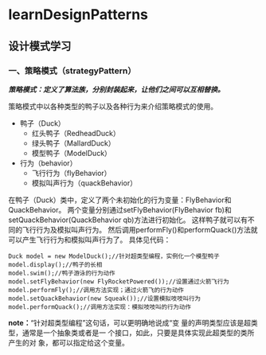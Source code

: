 # learnDesignPatterns

## 设计模式学习

### 一、策略模式（strategyPattern）

***策略模式：定义了算法族，分别封装起来，让他们之间可以互相替换。***

策略模式中以各种类型的鸭子以及各种行为来介绍策略模式的使用。

- 鸭子（Duck）
  - 红头鸭子（RedheadDuck）
  - 绿头鸭子（MallardDuck）
  - 模型鸭子（ModelDuck）
- 行为（behavior）
  - 飞行行为（flyBehavior）
  - 模拟叫声行为（quackBehavior）
  
在鸭子（Duck）类中，定义了两个未初始化的行为变量：FlyBehavior和QuackBehavior。
两个变量分别通过setFlyBehavior(FlyBehavior fb)和setQuackBehavior(QuackBehavior qb)方法进行初始化。
这样鸭子就可以有不同的飞行行为及模拟叫声行为。
然后调用performFly()和performQuack()方法就可以产生飞行行为和模拟叫声行为了。
具体见代码：
```
Duck model = new ModelDuck();//针对超类型编程，实例化一个模型鸭子
model.display();//鸭子的长相
model.swim();//鸭子游泳的行为动作
model.setFlyBehavior(new FlyRocketPowered());//设置通过火箭飞行为
model.performFly();//调用方法实现；通过火箭飞的行为动作
model.setQuackBehavior(new Squeak());//设置模拟吱吱叫行为
model.performQuack();//调用方法实现：模拟吱吱叫的行为动作
```
**note：**“针对超类型编程”这句话，可以更明确地说成“变
量的声明类型应该是超类型，通常是一个抽象类或者是一
个接口，如此，只要是具体实现此超类型的类所产生的对
象，都可以指定给这个变量。